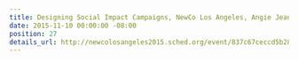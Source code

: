 ```yaml
---
title: Designing Social Impact Campaigns, NewCo Los Angeles, Angie Jean-Marie
date: 2015-11-10 00:00:00 -08:00
position: 27
details_url: http://newcolosangeles2015.sched.org/event/837c67ceccd5b28ee5e06c508e430e63
---
```


